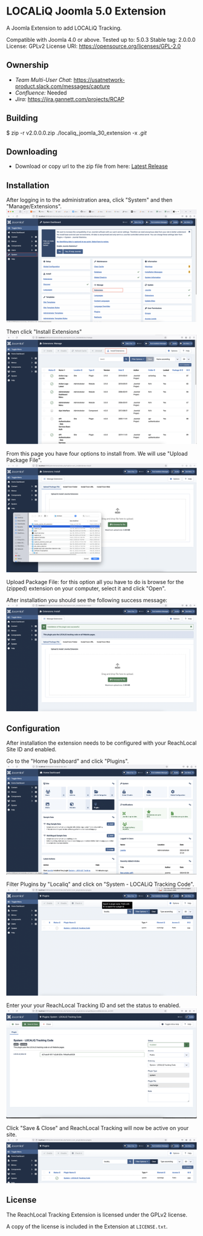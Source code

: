 # LOCALiQ Joomla 5.0 Extension

A Joomla Extension to add LOCALiQ Tracking.

Compatible with Joomla 4.0 or above.
Tested up to: 5.0.3
Stable tag: 2.0.0.0
License: GPLv2
License URI: https://opensource.org/licenses/GPL-2.0

## Ownership

- *Team Multi-User Chat:* https://usatnetwork-product.slack.com/messages/capture
- *Confluence:* Needed
- *Jira:* https://jira.gannett.com/projects/RCAP

## Building

$ zip -r v2.0.0.0.zip ./localiq_joomla_30_extension  -x *.git*

## Downloading ##
- Download or copy url to the zip file from here:  [Latest Release](https://github.com/reachlocal/localiq_joomla_30_extension/releases/latest)

## Installation ##

After logging in to the administration area, click "System" and then "Manage/Extensions".
![](/docs/install_1.png)

Then click "Install Extensions"
![](/docs/install_2.png)

From this page you have four options to install from. We will use "Upload Package File".
![](/docs/install_3.png)

Upload Package File: for this option all you have to do is browse for the (zipped) extension on your computer, select it and click "Open".

After installation you should see the following success message:
![](/docs/install_4.png)

## Configuration ##

After installation the extension needs to be configured with your ReachLocal Site ID and enabled.

Go to the "Home Dashboard" and click "Plugins".
![](/docs/config_1.png)

Filter Plugins by "Localiq" and click on "System - LOCALiQ Tracking Code".
![](/docs/config_2.png)

Enter your your ReachLocal Tracking ID and set the status to enabled.
![](/docs/config_3.png)

Click "Save & Close" and ReachLocal Tracking will now be active on your site.
![](/docs/config_4.png)



## License

The ReachLocal Tracking Extension is licensed under the GPLv2 license.

A copy of the license is included in the Extension at `LICENSE.txt`.
